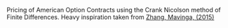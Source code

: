 Pricing of American Option Contracts using the Crank Nicolson method of Finite Differences. Heavy inspiration taken from [Zhang, Mavinga, (2015)](https://www.google.com/url?sa=t&rct=j&q=&esrc=s&source=web&cd=&cad=rja&uact=8&ved=2ahUKEwjZp6rqoZ_2AhXeUGwGHSgIBcEQFnoECAYQAQ&url=https%3A%2F%2Fworks.swarthmore.edu%2Fcgi%2Fviewcontent.cgi%3Farticle%3D1159%26context%3Dfac-math-stat&usg=AOvVaw1Ba8He1DDeTUF_u-HvRpBM)
